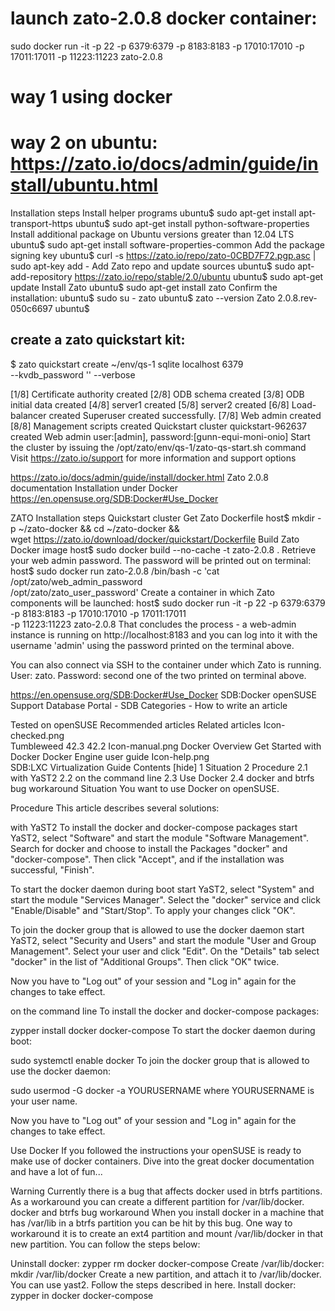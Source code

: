 # launch zato-2.0.8 docker container:
sudo docker run -it -p 22 -p 6379:6379 -p 8183:8183 -p 17010:17010 -p 17011:17011 -p 11223:11223 zato-2.0.8

# way 1 using docker

# way 2 on ubuntu:  https://zato.io/docs/admin/guide/install/ubuntu.html
Installation steps
Install helper programs
ubuntu$ sudo apt-get install apt-transport-https
ubuntu$ sudo apt-get install python-software-properties
Install additional package on Ubuntu versions greater than 12.04 LTS
ubuntu$ sudo apt-get install software-properties-common
Add the package signing key
ubuntu$ curl -s https://zato.io/repo/zato-0CBD7F72.pgp.asc | sudo apt-key add -
Add Zato repo and update sources
ubuntu$ sudo apt-add-repository https://zato.io/repo/stable/2.0/ubuntu
ubuntu$ sudo apt-get update
Install Zato
ubuntu$ sudo apt-get install zato
Confirm the installation:
ubuntu$ sudo su - zato
ubuntu$ zato --version
Zato 2.0.8.rev-050c6697
ubuntu$
## create a zato quickstart kit:
$ zato quickstart create ~/env/qs-1 sqlite localhost 6379 \
  --kvdb_password '' --verbose

[1/8] Certificate authority created
[2/8] ODB schema created
[3/8] ODB initial data created
[4/8] server1 created
[5/8] server2 created
[6/8] Load-balancer created
Superuser created successfully.
[7/8] Web admin created
[8/8] Management scripts created
Quickstart cluster quickstart-962637 created
Web admin user:[admin], password:[gunn-equi-moni-onio]
Start the cluster by issuing the /opt/zato/env/qs-1/zato-qs-start.sh command
Visit https://zato.io/support for more information and support options

https://zato.io/docs/admin/guide/install/docker.html
Zato 2.0.8 documentation   Installation under Docker
https://en.opensuse.org/SDB:Docker#Use_Docker


ZATO  Installation steps
Quickstart cluster
Get Zato Dockerfile
host$ mkdir -p ~/zato-docker && cd ~/zato-docker && \
        wget https://zato.io/download/docker/quickstart/Dockerfile
Build Zato Docker image
host$ sudo docker build --no-cache -t zato-2.0.8 .
Retrieve your web admin password. The password will be printed out on terminal:
host$ sudo docker run zato-2.0.8 /bin/bash -c 'cat /opt/zato/web_admin_password \
        /opt/zato/zato_user_password'
Create a container in which Zato components will be launched:
host$ sudo docker run -it -p 22 -p 6379:6379 -p 8183:8183 -p 17010:17010 -p 17011:17011 \
        -p 11223:11223 zato-2.0.8
That concludes the process - a web-admin instance is running on http://localhost:8183 and you can log into it with the username 'admin' using the password printed on the terminal above.

You can also connect via SSH to the container under which Zato is running. User: zato. Password: second one of the two printed on terminal above.



https://en.opensuse.org/SDB:Docker#Use_Docker
SDB:Docker
openSUSE Support Database
Portal - SDB Categories - How to write an article

Tested on openSUSE	Recommended articles	Related articles
Icon-checked.png	
Tumbleweed
42.3
42.2
Icon-manual.png	
Docker Overview
Get Started with Docker
Docker Engine user guide
Icon-help.png	
SDB:LXC
Virtualization Guide
Contents [hide] 
1 Situation
2 Procedure
2.1 with YaST2
2.2 on the command line
2.3 Use Docker
2.4 docker and btrfs bug workaround
Situation
You want to use Docker on openSUSE.

Procedure
This article describes several solutions:

with YaST2
To install the docker and docker-compose packages start YaST2, select "Software" and start the module "Software Management". Search for docker and choose to install the Packages "docker" and "docker-compose". Then click "Accept", and if the installation was successful, "Finish".

To start the docker daemon during boot start YaST2, select "System" and start the module "Services Manager". Select the "docker" service and click "Enable/Disable" and "Start/Stop". To apply your changes click "OK".

To join the docker group that is allowed to use the docker daemon start YaST2, select "Security and Users" and start the module "User and Group Management". Select your user and click "Edit". On the "Details" tab select "docker" in the list of "Additional Groups". Then click "OK" twice.

Now you have to "Log out" of your session and "Log in" again for the changes to take effect.

on the command line
To install the docker and docker-compose packages:

zypper install docker docker-compose
To start the docker daemon during boot:

sudo systemctl enable docker
To join the docker group that is allowed to use the docker daemon:

sudo usermod -G docker -a YOURUSERNAME
where YOURUSERNAME is your user name.

Now you have to "Log out" of your session and "Log in" again for the changes to take effect.

Use Docker
If you followed the instructions your openSUSE is ready to make use of docker containers. Dive into the great docker documentation and have a lot of fun...

Warning Currently there is a bug that affects docker used in btrfs partitions. As a workaround you can create a different partition for /var/lib/docker.
docker and btrfs bug workaround
When you install docker in a machine that has /var/lib in a btrfs partition you can be hit by this bug. One way to workaround it is to create an ext4 partition and mount /var/lib/docker in that new partition. You can follow the steps below:

Uninstall docker:
zypper rm docker docker-compose
Create /var/lib/docker:
mkdir /var/lib/docker
Create a new partition, and attach it to /var/lib/docker. You can use yast2. Follow the steps described in here.
Install docker:
zypper in docker docker-compose 
